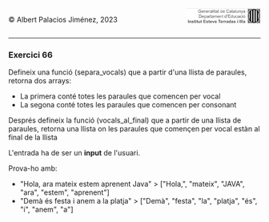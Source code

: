 <div style="display: flex; width: 100%;">
    <div style="flex: 1; padding: 0px;">
        <p>© Albert Palacios Jiménez, 2023</p>
    </div>
    <div style="flex: 1; padding: 0px; text-align: right;">
        <img src="../../assets/ieti.png" height="32" alt="Logo de IETI" style="max-height: 32px;">
    </div>
</div>
<hr/>

### Exercici 66

Defineix una funció (separa_vocals) que a partir d'una llista de paraules, retorna dos arrays:

* La primera conté totes les paraules que comencen per vocal
* La segona conté totes les paraules que comencen per consonant

Després defineix la funció (vocals_al_final) que a partir de una llista de paraules, retorna una llista on les paraules que començen per vocal estàn al final de la llista

L'entrada ha de ser un **input** de l'usuari.

Prova-ho amb:

* "Hola, ara mateix estem aprenent Java" > ["Hola,", "mateix", "JAVA", "ara", "estem", "aprenent"]
* "Demà és festa i anem a la platja" > ["Demà", "festa", "la", "platja", "és", "i", "anem", "a"]

